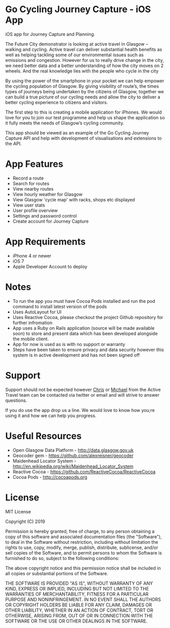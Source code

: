 Go Cycling Journey Capture - iOS App
====================================

iOS app for Journey Capture and Planning. 

The Future City demonstrator is looking at active travel in Glasgow – walking and cycling. Active travel can deliver substantial health benefits as well as helping tackling some of our environmental issues such as emissions and congestion.  However for us to really drive change in the city, we need better data and a better understanding of how the city moves on 2 wheels. And the real knowledge lies with the people who cycle in the city

By using the power of the smartphone in your pocket we can help empower the cycling population of Glasgow. By giving visibility of route’s, the times  types of journeys being undertaken by the citizens of Glasgow, together we can build a true picture of our cycling needs and allow the city to deliver a better cycling experience to citizens and visitors.

The first step to this is creating a mobile application for iPhones. We would love for you to join our test programme and help us shape the application so it fully meets the needs of Glasgow’s cycling community.

This app should be viewed as an example of the Go Cycling Journey Capture API and help with development of visualisations and extensions to the API.

App Features
============
* Record a route
* Search for routes
* View nearby routes
* View hourly weather for Glasgow
* View Glasgow 'cycle map' with racks, shops etc displayed
* View user stats
* User profile overview
* Settings and password control
* Create account for Journey Capture


App Requirements
================

* iPhone 4 or newer
* iOS 7
* Apple Developer Account to deploy

Notes
======
* To run the app you must have Cocoa Pods installed and run the pod command to install latest version of the pods
* Uses AutoLayout for UI
* Uses Reactive Cocoa, please checkout the project Github repository for further infromation
* App uses a Ruby on Rails application (source will be made available soon) to store and present data which has been developed alongside the mobile client.
* App for now is used as is with no support or warranty
* Steps have been taken to ensure privacy and data security however this system is in active development and has not been signed off

Support
========
Support should not be expected however <a href="http://twitter.com/chrisasaur">Chris</a> or <a href="http://twitter.com/_MDHayes">Michael</a> from the Active Travel team can be contacted via twitter or email and will strive to answer questions.

If you do use the app drop us a line. We would love to know how you;re using it and how we can help you progress.

Useful Resources
================

* Open Glasgow Data Platform - http://data.glasgow.gov.uk
* Geocoder gem - https://github.com/alexreisner/geocoder
* Maidenhead Locator System - http://en.wikipedia.org/wiki/Maidenhead_Locator_System
* Reactive Cocoa - https://github.com/ReactiveCocoa/ReactiveCocoa
* Cocoa Pods - http://cocoapods.org

License
========
MIT License

Copyright (C) 2019 <copyright Jahid Hassan>

Permission is hereby granted, free of charge, to any person obtaining a copy of this software and associated documentation files (the "Software"), to deal in the Software without restriction, including without limitation the rights to use, copy, modify, merge, publish, distribute, sublicense, and/or sell copies of the Software, and to permit persons to whom the Software is furnished to do so, subject to the following conditions:

The above copyright notice and this permission notice shall be included in all copies or substantial portions of the Software.

THE SOFTWARE IS PROVIDED "AS IS", WITHOUT WARRANTY OF ANY KIND, EXPRESS OR IMPLIED, INCLUDING BUT NOT LIMITED TO THE WARRANTIES OF MERCHANTABILITY, FITNESS FOR A PARTICULAR PURPOSE AND NONINFRINGEMENT. IN NO EVENT SHALL THE AUTHORS OR COPYRIGHT HOLDERS BE LIABLE FOR ANY CLAIM, DAMAGES OR OTHER LIABILITY, WHETHER IN AN ACTION OF CONTRACT, TORT OR OTHERWISE, ARISING FROM, OUT OF OR IN CONNECTION WITH THE SOFTWARE OR THE USE OR OTHER DEALINGS IN THE SOFTWARE.
